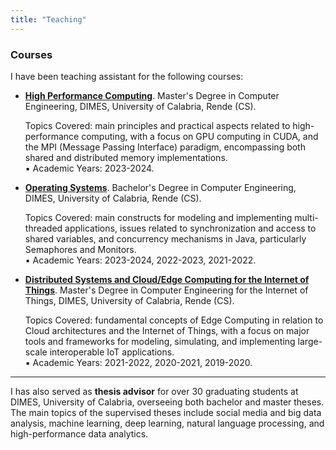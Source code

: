```yaml
---
title: "Teaching"
---
```

<h3 id="courses"><strong>Courses</strong></h3>
<p>I have been teaching assistant for the following courses:</p>
  <ul>
    <li><strong><a href="https://www.unical.it/storage/cds/18746/activities/119062/" target="_blank">High Performance Computing</a></strong>. Master's Degree in Computer Engineering, DIMES, University of Calabria, Rende (CS).</li>
    <p>Topics Covered: main principles and practical aspects related to high-performance computing, with a focus on GPU computing in CUDA, and the MPI (Message Passing Interface) paradigm, encompassing both shared and distributed memory implementations.
    <br>&#9642; Academic Years: 2023-2024.</p>
    <li><strong><a href="https://www.unical.it/storage/cds/7179/activities/100549/" target="_blank">Operating Systems</a></strong>. Bachelor's Degree in Computer Engineering, DIMES, University of Calabria, Rende (CS).</li>
    <p>Topics Covered: main constructs for modeling and implementing multi-threaded applications, issues related to synchronization and access to shared variables, and concurrency mechanisms in Java, particularly Semaphores and Monitors.
    <br>&#9642; Academic Years: 2023-2024, 2022-2023, 2021-2022.</p>
    <li><strong><a href="https://www.unical.it/storage/cds/7419/activities/83787/" target="_blank">Distributed Systems and Cloud/Edge Computing for the Internet of Things</a></strong>. Master's Degree in Computer Engineering for the Internet of Things, DIMES, University of Calabria, Rende (CS).</li>
    <p>Topics Covered: fundamental concepts of Edge Computing in relation to Cloud architectures and the Internet of Things, with a focus on major tools and frameworks for modeling, simulating, and implementing large-scale interoperable IoT applications.
    <br>&#9642; Academic Years: 2021-2022, 2020-2021, 2019-2020.</p>
  </ul>

----

  <p>I has also served as <strong>thesis advisor</strong> for over 30 graduating students at DIMES, University of Calabria, overseeing both bachelor and master theses. The main topics of the supervised theses include social media and big data analysis, machine learning, deep learning, natural language processing, and high-performance data analytics.</p>
